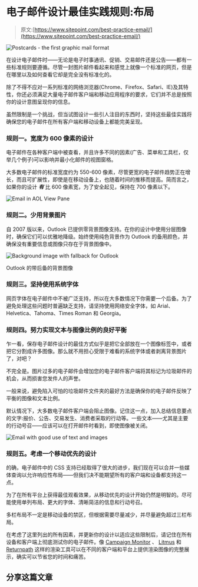 # 电子邮件设计最佳实践规则:布局

> 原文:[https://www.sitepoint.com/best-practice-email/](https://www.sitepoint.com/best-practice-email/)

![Postcards - the first graphic mail format](../Images/7fb55ce0e83c5ed547278633baeec403.png)

在设计电子邮件时——无论是电子时事通讯、促销、交易邮件还是公告——都有一些标准规则要遵循。尽管一封图片邮件看起来和感觉上就像一个标准的网页，但是在哪里以及如何查看它却是完全没有标准化的。

除了不得不应对一系列标准的网络浏览器(Chrome、Firefox、Safari、IE)及其特性，你还必须满足大量电子邮件客户端和移动应用程序的要求，它们并不总是按照你的设计意图呈现你的信息。

虽然限制是一个挑战，但当试图设计一些引人注目的东西时，坚持这些最佳实践将确保您的电子邮件在所有客户端和移动设备上都能完美呈现。

### 规则一。宽度为 600 像素的设计

电子邮件在各种客户端中被查看，并且许多不同的因素(广告、菜单和工具栏，仅举几个例子)可以影响并最小化邮件的视图窗格。

大多数电子邮件的标准宽度约为 550-600 像素，尽管更宽的电子邮件趋势正在增长，而且可扩展性，即使是在移动设备上，也随着时间的推移而提高。简而言之，如果你的设计 ***有*** 比 600 像素宽，为了安全起见，保持在 700 像素以下。

![Email in AOL View Pane](../Images/12718270bd7cb1871411a4747edcc515.png)

### 规则二。少用背景图片

自 2007 版以来，Outlook 已提供零背景图像支持。在你的设计中使用分层图像时，确保它们可以优雅地降级。始终使用纯色背景作为 Outlook 的备用颜色，并确保没有重要信息或图像只存在于背景图像中。

![Background image with fallback for Outlook](../Images/2a1ee237747defa180bbcd1e0fc43058.png)

Outlook 的带后备的背景图像

### 规则三。坚持使用系统字体

网页字体在电子邮件中不被广泛支持，所以在大多数情况下你需要一个后备。为了避免处理这些问题时普遍缺乏支持，请坚持使用网络安全字体，如 Arial、Helvetica、Tahoma、Times Roman 和 Georgia。

### 规则四。努力实现文本与图像比例的良好平衡

乍一看，保存电子邮件设计的最佳方式似乎是把它全部放在一个图像标签中，或者把它分割成许多图像。那么就不用担心受限于难看的系统字体或者剥离背景图片了，对吧？

不完全是。图片过多的电子邮件会增加您的电子邮件客户端将其标记为垃圾邮件的机会，从而损害您发件人的声誉。

一般来说，避免陷入可怕的垃圾邮件文件夹的最好方法是确保你的电子邮件反映了平衡的图像和文本比例。

默认情况下，大多数电子邮件客户端会阻止图像。记住这一点，加入总结信息要点的文字:报价、公告、交易发生、消费者采取的行动等。一些文本——尤其是主要的行动号召——应该可以在打开邮件时看到，即使图像被关闭。

![Email with good use of text and images](../Images/3d740d76f624c77d140b3d38d49adbce.png)

### 规则五。考虑一个移动优先的设计

的确，电子邮件中的 CSS 支持已经取得了很大的进步，我们现在可以合并一些媒体查询以允许响应性布局——但我们决不能期望所有的客户端和设备都支持这一点。

为了在所有平台上获得最佳观看效果，从移动优先的设计开始仍然是明智的。尽可能使用单列布局、更大的字体、清晰简洁的信息和行动号召。

多栏布局不一定是移动设备的禁区，但根据需要尽量减少，并尽量避免超过三栏布局。

在考虑了这里列出的所有因素，并更新你的设计以适应这些限制后，请记住在所有设备和客户端上彻底测试你的电子邮件。像 [Campaign Monitor](https://www.campaignmonitor.com/) 、 [Litmus](https://litmus.com/) 和 [Returnpath](http://www.returnpath.com/) 这样的渲染工具可以在不同的客户端和平台上提供渲染图像的完整展示，确实可以节省您的时间和痛苦。

## 分享这篇文章